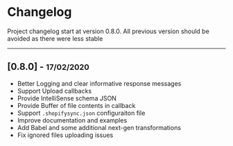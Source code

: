 # Changelog

Project changelog start at version 0.8.0. All previous version should be avoided as there were less stable

<hr>

## [0.8.0] - <small>17/02/2020</small>

- Better Logging and clear informative response messages
- Support Upload callbacks
- Provide IntelliSense schema JSON
- Provide Buffer of file contents in callback
- Support `.shopifysync.json` configuraiton file
- Improve documentation and examples
- Add Babel and some additional next-gen transformations
- Fix ignored files uploading issues


